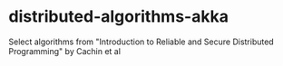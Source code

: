 distributed-algorithms-akka
===========================

Select algorithms from "Introduction to Reliable and Secure Distributed Programming" by Cachin et al
